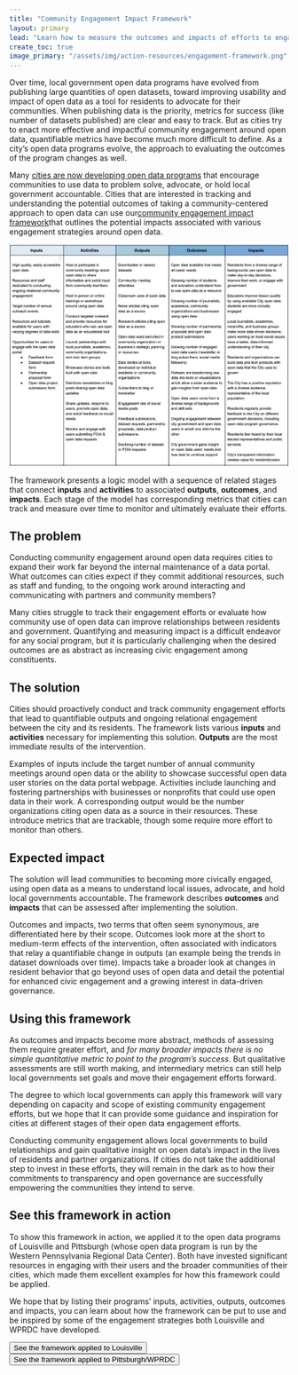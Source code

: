 ```yaml
---
title: "Community Engagement Impact Framework"
layout: primary
lead: "Learn how to measure the outcomes and impacts of efforts to engage the community around open data"
create_toc: true
image_primary: "/assets/img/action-resources/engagement-framework.png"
---
```


Over time, local government open data programs have evolved from publishing large quantities of open datasets, toward improving usability and impact of open data as a tool for residents to advocate for their communities. When publishing data is the priority, metrics for success (like number of datasets published) are clear and easy to track. But as cities try to enact more effective and impactful community engagement around open data, quantifiable metrics have become much more difficult to define. As a city’s open data programs evolve, the approach to evaluating the outcomes of the program changes as well.

Many [cities are now developing open data programs](https://communities.sunlightfoundation.com/case-studies/) that encourage communities to use data to problem solve, advocate, or hold local government accountable. Cities that are interested in tracking and understanding the potential outcomes of taking a community-centered approach to open data can use our[community engagement impact framework](https://docs.google.com/document/d/1OBy3O2yJJVDL1U9IzZ7ssOBaNvdqZiZOXcM7_Nm9lrA/edit)that outlines the potential impacts associated with various engagement strategies around open data.

![Engagement framework image](/assets/img/action-resources/engagement-framework.png)

The framework presents a logic model with a sequence of related stages that connect **inputs** and **activities** to associated **outputs**, **outcomes**, and **impacts**. Each stage of the model has corresponding metrics that cities can track and measure over time to monitor and ultimately evaluate their efforts.

## The problem

Conducting community engagement around open data requires cities to expand their work far beyond the internal maintenance of a data portal. What outcomes can cities expect if they commit additional resources, such as staff and funding, to the ongoing work around interacting and communicating with partners and community members?

Many cities struggle to track their engagement efforts or evaluate how community use of open data can improve relationships between residents and government. Quantifying and measuring impact is a difficult endeavor for any social program, but it is particularly challenging when the desired outcomes are as abstract as increasing civic engagement among constituents.

## The solution

Cities should proactively conduct and track community engagement efforts that lead to quantifiable outputs and ongoing relational engagement between the city and its residents. The framework lists various **inputs** and **activities** necessary for implementing this solution. **Outputs** are the most immediate results of the intervention.

Examples of inputs include the target number of annual community meetings around open data or the ability to showcase successful open data user stories on the data portal webpage. Activities include launching and fostering partnerships with businesses or nonprofits that could use open data in their work. A corresponding output would be the number organizations citing open data as a source in their resources. These introduce metrics that are trackable, though some require more effort to monitor than others.

## Expected impact

The solution will lead communities to becoming more civically engaged, using open data as a means to understand local issues, advocate, and hold local governments accountable. The framework describes **outcomes** and **impacts** that can be assessed after implementing the solution.

Outcomes and impacts, two terms that often seem synonymous, are differentiated here by their scope. Outcomes look more at the short to medium-term effects of the intervention, often associated with indicators that relay a quantifiable change in outputs (an example being the trends in dataset downloads over time). Impacts take a broader look at changes in resident behavior that go beyond uses of open data and detail the potential for enhanced civic engagement and a growing interest in data-driven governance.

## Using this framework

As outcomes and impacts become more abstract, methods of assessing them require greater effort, and _for many broader impacts there is no simple quantitative metric to point to the program’s success_. But qualitative assessments are still worth making, and intermediary metrics can still help local governments set goals and move their engagement efforts forward.

The degree to which local governments can apply this framework will vary depending on capacity and scope of existing community engagement efforts, but we hope that it can provide some guidance and inspiration for cities at different stages of their open data engagement efforts.

Conducting community engagement allows local governments to build relationships and gain qualitative insight on open data’s impact in the lives of residents and partner organizations. If cities do not take the additional step to invest in these efforts, they will remain in the dark as to how their commitments to transparency and open governance are successfully empowering the communities they intend to serve.

## See this framework in action

To show this framework in action, we applied it to the open data programs of Louisville and Pittsburgh (whose open data program is run by the Western Pennsylvania Regional Data Center). Both have invested significant resources in engaging with their users and the broader communities of their cities, which made them excellent examples for how this framework could be applied.

We hope that by listing their programs’ inputs, activities, outputs, outcomes and impacts, you can learn about how the framework can be put to use and be inspired by some of the engagement strategies both Louisville and WPRDC have developed.

<a href="https://docs.google.com/document/d/1vhm2aZJjLXzEfSnhn2Zyb1ggeUueYg3cPu00Y7XHirk/edit">
  <button class="usa-button usa-button-big">See the framework applied to Louisville</button>
</a>

<a href="https://docs.google.com/document/d/1NicpEJ2q46mXqURvICNWWj5akfDEqrjZYdlOZkEuQVA/edit">
  <button class="usa-button usa-button-big">See the framework applied to Pittsburgh/WPRDC</button>
</a>
